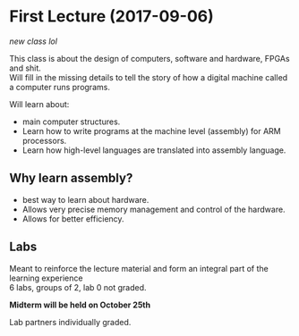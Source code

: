 # First Lecture (2017-09-06)

*new class lol*

This class is about the design of computers, software and hardware, FPGAs and shit.  
Will fill in the missing details to tell the story of how a digital machine called a computer runs programs.

Will learn about:
  
* main computer structures.
* Learn how to write programs at the machine level (assembly) for ARM processors.
* Learn how high-level languages are translated into assembly language.

## Why learn assembly?

* best way to learn about hardware.
* Allows very precise memory management and control of the hardware.
* Allows for better efficiency.

## Labs

Meant to reinforce the lecture material and form an integral part of the learning experience  
6 labs, groups of 2, lab 0 not graded.  

**Midterm will be held on October 25th**

Lab partners individually graded.

